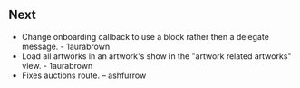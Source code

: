 ## Next

* Change onboarding callback to use a block rather then a delegate message. - 1aurabrown
* Load all artworks in an artwork's show in the "artwork related artworks" view. - 1aurabrown
* Fixes auctions route. – ashfurrow
